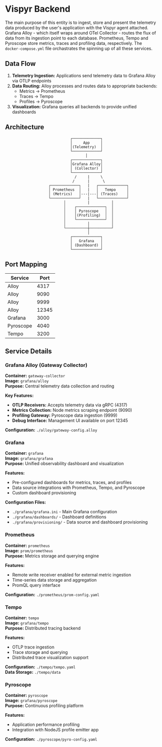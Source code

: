 # Vispyr Backend

The main purpose of this entity is to ingest, store and present the telemetry data produced by the user's application with the Vispyr agent attached. Grafana Alloy - which itself wraps around OTel Collector - routes the flux of data from its ingestion point to each database. Prometheus, Tempo and Pyroscope store metrics, traces and profiling data, respectively. The `docker-compose.yml` file orchastrates the spinning up of all these services.

## Data Flow

1. **Telemetry Ingestion:** Applications send telemetry data to Grafana Alloy via OTLP endpoints
2. **Data Routing:** Alloy processes and routes data to appropriate backends:
   - Metrics → Prometheus
   - Traces → Tempo  
   - Profiles → Pyroscope
3. **Visualization:** Grafana queries all backends to provide unified dashboards

## Architecture

```
                              ┌─────────────┐
                              │     App     │
                              │(Telemetry)  │
                              └─────────────┘
                                     │
                              ┌─────────────┐
                              │Grafana Alloy│
                              │ (Collector) │
                              └─────────────┘
                                /     |     \
                               /      |      \
                    ┌─────────────┐   |   ┌─────────────┐
                    │ Prometheus  │   |   │   Tempo     │
                    │ (Metrics)   │---|---│ (Traces)    │
                    └─────────────┘   |   └─────────────┘
                           │          |          │
                           │    ┌─────────────┐  │
                           │    │ Pyroscope   │  │
                           │    │(Profiling)  │  │
                           │    └─────────────┘  │
                           │          │          │
                           └──────────┼──────────┘
                                      │
                              ┌─────────────┐
                              │   Grafana   │
                              │ (Dashboard) │
                              └─────────────┘
```

## Port Mapping

| Service | Port |
|---------|------|
| Alloy | 4317 |
| Alloy | 9090 |
| Alloy | 9999 |
| Alloy | 12345 |
| Grafana | 3000 |
| Pyroscope | 4040 |
| Tempo | 3200 |

## Service Details

### Grafana Alloy (Gateway Collector)
**Container:** `gateway-collector`  
**Image:** `grafana/alloy`  
**Purpose:** Central telemetry data collection and routing

**Key Features:**
- **OTLP Receivers:** Accepts telemetry data via gRPC (4317)
- **Metrics Collection:** Node metrics scraping endpoint (9090)
- **Profiling Gateway:** Pyroscope data ingestion (9999)
- **Debug Interface:** Management UI available on port 12345

**Configuration:** `./alloy/gateway-config.alloy`

### Grafana
**Container:** `grafana`  
**Image:** `grafana/grafana`  
**Purpose:** Unified observability dashboard and visualization

**Features:**
- Pre-configured dashboards for metrics, traces, and profiles
- Data source integrations with Prometheus, Tempo, and Pyroscope
- Custom dashboard provisioning

**Configuration Files:**
- `./grafana/grafana.ini` - Main Grafana configuration
- `./grafana/dashboards/` - Dashboard definitions
- `./grafana/provisioning/` - Data source and dashboard provisioning

### Prometheus
**Container:** `prometheus`  
**Image:** `prom/prometheus`  
**Purpose:** Metrics storage and querying engine

**Features:**
- Remote write receiver enabled for external metric ingestion
- Time-series data storage and aggregation
- PromQL query interface

**Configuration:** `./prometheus/prom-config.yaml`

### Tempo
**Container:** `tempo`  
**Image:** `grafana/tempo`  
**Purpose:** Distributed tracing backend

**Features:**
- OTLP trace ingestion
- Trace storage and querying
- Distributed trace visualization support

**Configuration:** `./tempo/tempo.yaml`  
**Data Storage:** `./tempo/data`

### Pyroscope
**Container:** `pyroscope`  
**Image:** `grafana/pyroscope`  
**Purpose:** Continuous profiling platform

**Features:**
- Application performance profiling
- Integration with NodeJS profile emitter app

**Configuration:** `./pyroscope/pyro-config.yaml`
